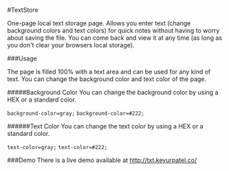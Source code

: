 #TextStore

One-page local text storage page. Allows you enter text (change background colors and text colors) for quick notes without having to worry about saving the file. You can come back and view it at any time (as long as you don't clear your browsers local storage).

###Usage

The page is filled 100% with a text area and can be used for any kind of text. You can change the background color and text color of the page.

#####Background Color
You can change the background color by using a HEX or a standard color.

`background-color=gray;`
`background-color=#222;`

######Text Color
You can change the text color by using a HEX or a standard color.

`text-color=gray;`
`text-color=#222;`

###Demo
There is a live demo available at http://txt.keyurpatel.co/

